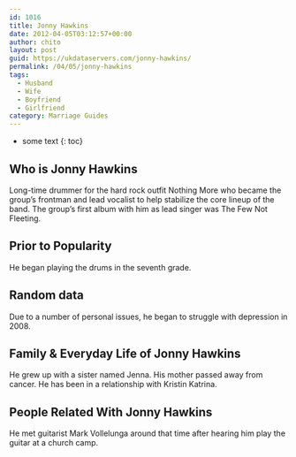 ```yaml
---
id: 1016
title: Jonny Hawkins
date: 2012-04-05T03:12:57+00:00
author: chito
layout: post
guid: https://ukdataservers.com/jonny-hawkins/
permalink: /04/05/jonny-hawkins
tags:
  - Husband
  - Wife
  - Boyfriend
  - Girlfriend
category: Marriage Guides
---
```


* some text
{: toc}
          
          
## Who is  Jonny Hawkins
                  
                  
                  
Long-time drummer for the hard rock outfit Nothing More who became the group&#8217;s frontman and lead vocalist to help stabilize the core lineup of the band. The group&#8217;s first album with him as lead singer was The Few Not Fleeting.
                  
                
                
                
## Prior to Popularity 
                  
                  
                  
He began playing the drums in the seventh grade. 
                  
                
                
                
## Random data 
                  
                  
                  
Due to a number of personal issues, he began to struggle with depression in 2008.
                  
                
                
                
## Family & Everyday Life of Jonny Hawkins
                  
                  
                  
He grew up with a sister named Jenna. His mother passed away from cancer. He has been in a relationship with Kristin Katrina.
                  
                
                
                
## People Related With  Jonny Hawkins
                  
                  
                  
He met guitarist Mark Vollelunga around that time after hearing him play the guitar at a church camp.
                  
                
              
            
          
          
          
    
    
  
